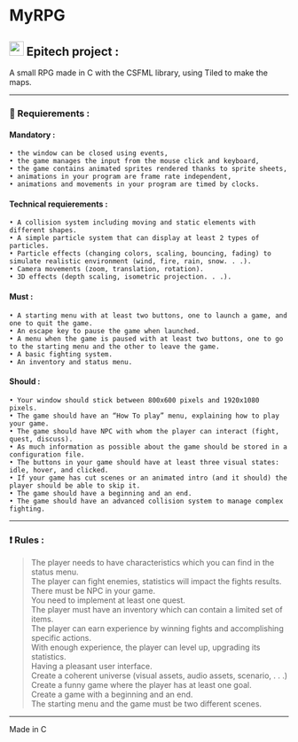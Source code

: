 # MyRPG

## <img width="26px" src="https://newsroom.ionis-group.com/wp-content/uploads/2018/12/epitech-logo-signature-quadri.png"/> Epitech project :

A small RPG made in C with the CSFML library, using Tiled to make the maps.

---

### :closed_lock_with_key: Requierements :

#### Mandatory :
    • the window can be closed using events,
    • the game manages the input from the mouse click and keyboard,
    • the game contains animated sprites rendered thanks to sprite sheets,
    • animations in your program are frame rate independent,
    • animations and movements in your program are timed by clocks.
    
#### Technical requierements :
    • A collision system including moving and static elements with different shapes.
    • A simple particle system that can display at least 2 types of particles.
    • Particle effects (changing colors, scaling, bouncing, fading) to simulate realistic environment (wind, fire, rain, snow. . .).
    • Camera movements (zoom, translation, rotation).
    • 3D effects (depth scaling, isometric projection. . .).
    
#### Must :
    • A starting menu with at least two buttons, one to launch a game, and one to quit the game.
    • An escape key to pause the game when launched.
    • A menu when the game is paused with at least two buttons, one to go to the starting menu and the other to leave the game.
    • A basic fighting system.
    • An inventory and status menu.
    
#### Should :
    • Your window should stick between 800x600 pixels and 1920x1080 pixels.
    • The game should have an “How To play” menu, explaining how to play your game.
    • The game should have NPC with whom the player can interact (fight, quest, discuss).
    • As much information as possible about the game should be stored in a configuration file.
    • The buttons in your game should have at least three visual states: idle, hover, and clicked.
    • If your game has cut scenes or an animated intro (and it should) the player should be able to skip it.
    • The game should have a beginning and an end.
    • The game should have an advanced collision system to manage complex fighting.

---

### :exclamation: Rules :

> The player needs to have characteristics which you can find in the status menu. <br>
> The player can fight enemies, statistics will impact the fights results. <br>
> There must be NPC in your game. <br>
> You need to implement at least one quest. <br>
> The player must have an inventory which can contain a limited set of items. <br>
> The player can earn experience by winning fights and accomplishing specific actions. <br>
> With enough experience, the player can level up, upgrading its statistics. <br>
> Having a pleasant user interface. <br>
> Create a coherent universe (visual assets, audio assets, scenario, . . .) <br>
> Create a funny game where the player has at least one goal. <br>
> Create a game with a beginning and an end. <br>
> The starting menu and the game must be two different scenes.

---

Made in C
